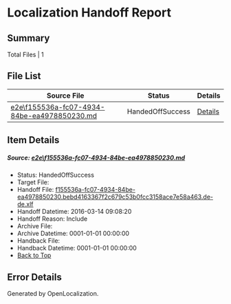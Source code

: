 # <a name='report-top'></a> Localization Handoff Report

## Summary
 Total Files | 1

## File List
 Source File | Status | Details 
 ----------- | ------ | ------- 
 [e2e\f155536a-fc07-4934-84be-ea4978850230.md](https://github.com/OpenLocalizationTest/oltest/blob/65eaff7ea20a8df92fa5a1fd9502e6a94d538362/e2e/f155536a-fc07-4934-84be-ea4978850230.md) | HandedOffSuccess | [Details](#2d93c635464791b1ba88da427c807ef01faa96bd7)

## Item Details
##### <a name='2d93c635464791b1ba88da427c807ef01faa96bd7'></a> Source: [e2e\f155536a-fc07-4934-84be-ea4978850230.md](https://github.com/OpenLocalizationTest/oltest/blob/65eaff7ea20a8df92fa5a1fd9502e6a94d538362/e2e/f155536a-fc07-4934-84be-ea4978850230.md)
* Status: HandedOffSuccess
* Target File: 
* Handoff File: [f155536a-fc07-4934-84be-ea4978850230.bebd4163367f2c679c53b0fcc3158ace7e58a463.de-de.xlf](https://github.com/OpenLocalizationTestOrg/olhandoff/blob/20a20a2981d5dd61b4e05da4213aed20eb5ac0c3/ol-handoff/OpenLocalizationTestOrg/oltest.de-de/yuwzho/ht/f155536a-fc07-4934-84be-ea4978850230.bebd4163367f2c679c53b0fcc3158ace7e58a463.de-de.xlf)
* Handoff Datetime: 2016-03-14 09:08:20
* Handoff Reason: Include
* Archive File: 
* Archive Datetime: 0001-01-01 00:00:00
* Handback File: 
* Handback Datetime: 0001-01-01 00:00:00
* [Back to Top](#report-top)


## Error Details

Generated by OpenLocalization.
